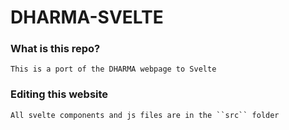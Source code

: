# DHARMA-SVELTE

### What is this repo?
    This is a port of the DHARMA webpage to Svelte


### Editing this website
    All svelte components and js files are in the ``src`` folder